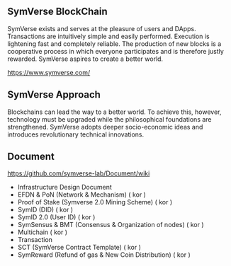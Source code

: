 ## SymVerse BlockChain

SymVerse exists and serves at the pleasure of users and DApps. 
Transactions are intuitively simple and easily performed. Execution is lightening fast and completely reliable. 
The production of new blocks is a cooperative process in which everyone participates and is therefore justly rewarded. 
SymVerse aspires to create a better world.

https://www.symverse.com/

## SymVerse Approach

Blockchains can lead the way to a better world. To achieve this, however, technology must be upgraded while the philosophical foundations are strengthened. 
SymVerse adopts deeper socio-economic ideas and introduces revolutionary technical innovations.

## Document
https://github.com/symverse-lab/Document/wiki
* Infrastructure Design Document
* EFDN & PoN (Network & Mechanism) ( kor )
* Proof of Stake (Symverse 2.0 Mining Scheme) ( kor )
* SymID (DID) ( kor )
* SymID 2.0 (User ID) ( kor )
* SymSensus & BMT (Consensus & Organization of nodes) ( kor )
* Multichain ( kor )
* Transaction
* SCT (SymVerse Contract Template) ( kor )
* SymReward (Refund of gas & New Coin Distribution) ( kor )

